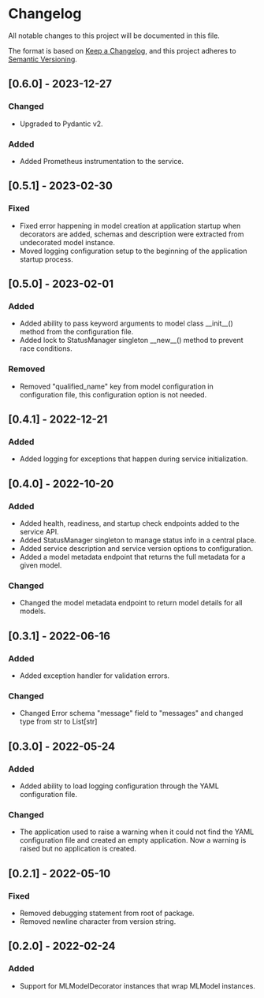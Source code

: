 # Changelog

All notable changes to this project will be documented in this file.

The format is based on [Keep a Changelog](https://keepachangelog.com/en/1.0.0/),
and this project adheres to [Semantic Versioning](https://semver.org/spec/v2.0.0.html).

## [0.6.0] - 2023-12-27

### Changed
- Upgraded to Pydantic v2.

### Added
- Added Prometheus instrumentation to the service.

## [0.5.1] - 2023-02-30

### Fixed
- Fixed error happening in model creation at application startup when decorators are added, schemas and description 
were extracted from undecorated model instance.
- Moved logging configuration setup to the beginning of the application startup process.

## [0.5.0] - 2023-02-01

### Added 
- Added ability to pass keyword arguments to model class \_\_init\_\_() method from the configuration file.
- Added lock to StatusManager singleton \_\_new\_\_() method to prevent race conditions.

### Removed
- Removed "qualified_name" key from model configuration in configuration file, this configuration option is not needed.

## [0.4.1] - 2022-12-21

### Added 
- Added logging for exceptions that happen during service initialization. 

## [0.4.0] - 2022-10-20

### Added
- Added health, readiness, and startup check endpoints added to the service API.
- Added StatusManager singleton to manage status info in a central place.
- Added service description and service version options to configuration.
- Added a model metadata endpoint that returns the full metadata for a given model.

### Changed
- Changed the model metadata endpoint to return model details for all models.

## [0.3.1] - 2022-06-16

### Added
- Added exception handler for validation errors.

### Changed
- Changed Error schema "message" field to "messages" and changed type from str to List[str]

## [0.3.0] - 2022-05-24

### Added
- Added ability to load logging configuration through the YAML configuration file.

### Changed
- The application used to raise a warning when it could not find the YAML configuration file and created an empty 
application. Now a warning is raised but no application is created.

## [0.2.1] - 2022-05-10

### Fixed
- Removed debugging statement from root of package.
- Removed newline character from version string.

## [0.2.0] - 2022-02-24

### Added
- Support for MLModelDecorator instances that wrap MLModel instances.
